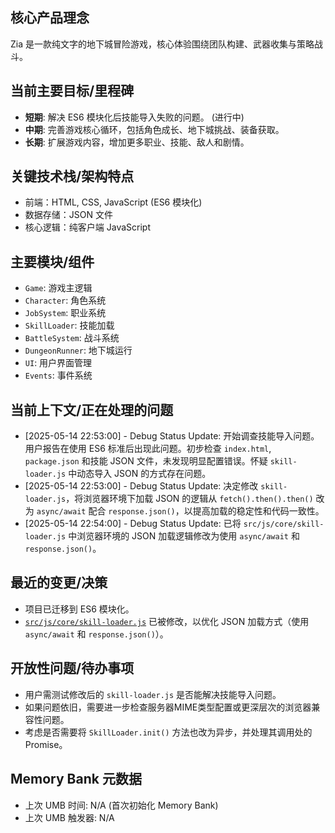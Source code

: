## 核心产品理念

Zia 是一款纯文字的地下城冒险游戏，核心体验围绕团队构建、武器收集与策略战斗。

## 当前主要目标/里程碑

*   **短期**: 解决 ES6 模块化后技能导入失败的问题。 (进行中)
*   **中期**: 完善游戏核心循环，包括角色成长、地下城挑战、装备获取。
*   **长期**: 扩展游戏内容，增加更多职业、技能、敌人和剧情。

## 关键技术栈/架构特点

*   前端：HTML, CSS, JavaScript (ES6 模块化)
*   数据存储：JSON 文件
*   核心逻辑：纯客户端 JavaScript

## 主要模块/组件

*   `Game`: 游戏主逻辑
*   `Character`: 角色系统
*   `JobSystem`: 职业系统
*   `SkillLoader`: 技能加载
*   `BattleSystem`: 战斗系统
*   `DungeonRunner`: 地下城运行
*   `UI`: 用户界面管理
*   `Events`: 事件系统

## 当前上下文/正在处理的问题

*   [2025-05-14 22:53:00] - Debug Status Update: 开始调查技能导入问题。用户报告在使用 ES6 标准后出现此问题。初步检查 `index.html`, `package.json` 和技能 JSON 文件，未发现明显配置错误。怀疑 `skill-loader.js` 中动态导入 JSON 的方式存在问题。
*   [2025-05-14 22:53:00] - Debug Status Update: 决定修改 `skill-loader.js`，将浏览器环境下加载 JSON 的逻辑从 `fetch().then().then()` 改为 `async/await` 配合 `response.json()`，以提高加载的稳定性和代码一致性。
*   [2025-05-14 22:54:00] - Debug Status Update: 已将 `src/js/core/skill-loader.js` 中浏览器环境的 JSON 加载逻辑修改为使用 `async/await` 和 `response.json()`。

## 最近的变更/决策

*   项目已迁移到 ES6 模块化。
*   [`src/js/core/skill-loader.js`](src/js/core/skill-loader.js) 已被修改，以优化 JSON 加载方式（使用 `async/await` 和 `response.json()`）。

## 开放性问题/待办事项

*   用户需测试修改后的 `skill-loader.js` 是否能解决技能导入问题。
*   如果问题依旧，需要进一步检查服务器MIME类型配置或更深层次的浏览器兼容性问题。
*   考虑是否需要将 `SkillLoader.init()` 方法也改为异步，并处理其调用处的 Promise。

## Memory Bank 元数据

*   上次 UMB 时间: N/A (首次初始化 Memory Bank)
*   上次 UMB 触发器: N/A
